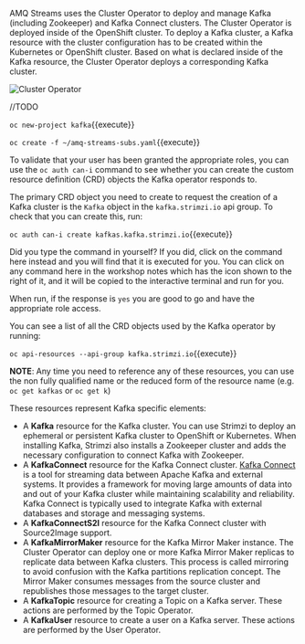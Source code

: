 AMQ Streams uses the Cluster Operator to deploy and manage Kafka (including Zookeeper) and Kafka Connect clusters. The Cluster Operator is deployed inside of the OpenShift cluster. To deploy a Kafka cluster, a Kafka resource with the cluster configuration has to be created within the Kubernetes or OpenShift cluster. Based on what is declared inside of the Kafka resource, the Cluster Operator deploys a corresponding Kafka cluster.

![Cluster Operator](/openshift/assets/middleware/middleware-amq-streams/cluster_operator.png)

//TODO

`oc new-project kafka`{{execute}}

`oc create -f ~/amq-streams-subs.yaml`{{execute}}

To validate that your user has been granted the appropriate roles, you can use the `oc auth can-i` command to see whether you can create the custom resource definition (CRD) objects the Kafka operator responds to.

The primary CRD object you need to create to request the creation of a Kafka cluster is the `Kafka` object in the `kafka.strimzi.io` api group. To check that you can create this, run:

`oc auth can-i create kafkas.kafka.strimzi.io`{{execute}}

Did you type the command in yourself? If you did, click on the command here instead and you will find that it is executed for you. You can click on any command here in the workshop notes which has the <span class="glyphicon glyphicon-play-circle"></span> icon shown to the right of it, and it will be copied to the interactive terminal and run for you.

When run, if the response is `yes` you are good to go and have the appropriate role access.

You can see a list of all the CRD objects used by the Kafka operator by running:

`oc api-resources --api-group kafka.strimzi.io`{{execute}}

__NOTE__: Any time you need to reference any of these resources, you can use the non fully qualified name or the reduced form of the resource name (e.g. `oc get kafkas` or `oc get k`)

These resources represent Kafka specific elements:

* A __Kafka__ resource for the Kafka cluster. You can use Strimzi to deploy an ephemeral or persistent Kafka cluster to OpenShift or Kubernetes. When installing Kafka, Strimzi also installs a Zookeeper cluster and adds the necessary configuration to connect Kafka with Zookeeper.
* A __KafkaConnect__ resource for the Kafka Connect cluster. [Kafka Connect](https://kafka.apache.org/documentation/#connect) is a tool for streaming data between Apache Kafka and external systems. It provides a framework for moving large amounts of data into and out of your Kafka cluster while maintaining scalability and reliability. Kafka Connect is typically used to integrate Kafka with external databases and storage and messaging systems.
* A __KafkaConnectS2I__ resource for the Kafka Connect cluster with Source2Image support.
* A __KafkaMirrorMaker__ resource for the Kafka Mirror Maker instance. The Cluster Operator can deploy one or more Kafka Mirror Maker replicas to replicate data between Kafka clusters. This process is called mirroring to avoid confusion with the Kafka partitions replication concept. The Mirror Maker consumes messages from the source cluster and republishes those messages to the target cluster.
* A __KafkaTopic__ resource for creating a Topic on a Kafka server. These actions are performed by the Topic Operator.
* A __KafkaUser__ resource to create a user on a Kafka server. These actions are performed by the User Operator.
<!--stackedit_data:
eyJoaXN0b3J5IjpbLTE1MzkyNzcxMDksOTg3Nzk2ODAyLC02Mz
k0MDAzNTEsNjk5MTA1NTAyXX0=
-->